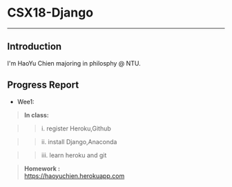# CSX18-Django
---
## Introduction
I'm HaoYu Chien majoring in philosphy @ NTU.
## Progress Report
* Wee1:

> **In class:**

>> i. register Heroku,Github

>> ii. install Django,Anaconda

>> iii. learn heroku and git

> **Homework :**  
https://haoyuchien.herokuapp.com
